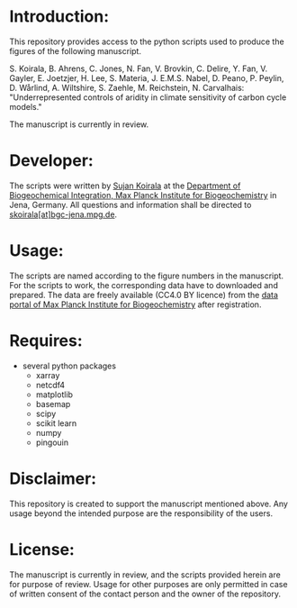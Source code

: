 # Introduction: 

This repository provides access to the python scripts used to produce the figures of the following manuscript.


S. Koirala, B. Ahrens, C. Jones, N. Fan, V. Brovkin, C. Delire, Y. Fan, V. Gayler, E. Joetzjer, H. Lee, S. Materia, J. E.M.S. Nabel, D. Peano, P. Peylin, D. Wårlind, A. Wiltshire, S. Zaehle, M. Reichstein, N. Carvalhais: "Underrepresented controls of aridity in climate sensitivity of carbon cycle models."

The manuscript is currently in review.

# Developer:
The scripts were written by [Sujan Koirala](https://www.bgc-jena.mpg.de/bgi/index.php/People/SujanKoirala) at the [Department of Biogeochemical Integration, Max Planck Institute for Biogeochemistry](https://www.bgc-jena.mpg.de/bgi/index.php/Main/HomePage) in Jena, Germany. All questions and information shall be directed to [skoirala[at]bgc-jena.mpg.de](skoirala@bgc-jena.mpg.de).

# Usage:

The scripts are named according to the figure numbers in the manuscript. For the scripts to work, the corresponding data have to downloaded and prepared. The data are freely available (CC4.0 BY licence) from the [data portal of Max Planck Institute for Biogeochemistry](https://www.bgc-jena.mpg.de/geodb/projects/Data.php) after registration.

# Requires:

- several python packages
    - xarray
    - netcdf4
    - matplotlib
    - basemap
    - scipy
    - scikit learn
    - numpy
    - pingouin

# Disclaimer:

This repository is created to support the manuscript mentioned above. Any usage beyond the intended purpose are the responsibility of the users.

# License: 

The manuscript is currently in review, and the scripts provided herein are for purpose of review. Usage for other purposes are only permitted in case of written consent of the contact person and the owner of the repository.